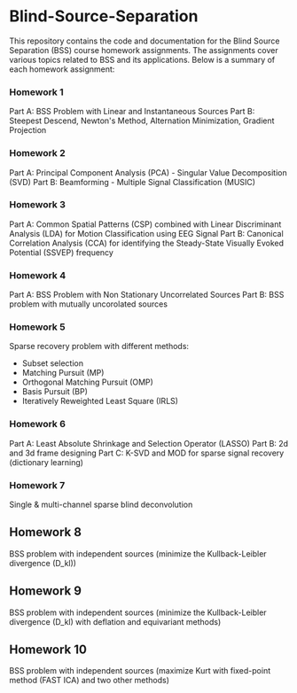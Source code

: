 # Blind-Source-Separation
This repository contains the code and documentation for the Blind Source Separation (BSS) course homework assignments. The assignments cover various topics related to BSS and its applications. Below is a summary of each homework assignment:

### Homework 1
Part A: BSS Problem with Linear and Instantaneous Sources
Part B: Steepest Descend, Newton's Method, Alternation Minimization, Gradient Projection

### Homework 2
Part A: Principal Component Analysis (PCA) - Singular Value Decomposition (SVD)
Part B: Beamforming - Multiple Signal Classification (MUSIC)

### Homework 3
Part A: Common Spatial Patterns (CSP) combined with Linear Discriminant Analysis (LDA) for Motion Classification using EEG Signal
Part B: Canonical Correlation Analysis (CCA) for identifying the Steady-State Visually Evoked Potential (SSVEP) frequency

### Homework 4
Part A: BSS Problem with Non Stationary Uncorrelated Sources
Part B: BSS problem with mutually uncorolated sources

### Homework 5
Sparse recovery problem with different methods:
- Subset selection
- Matching Pursuit (MP)
- Orthogonal Matching Pursuit (OMP)
- Basis Pursuit (BP)
- Iteratively Reweighted Least Square (IRLS)

### Homework 6
Part A: Least Absolute Shrinkage and Selection Operator (LASSO)
Part B: 2d and 3d frame designing
Part C: K-SVD and MOD for sparse signal recovery (dictionary learning)

### Homework 7
Single & multi-channel sparse blind deconvolution

## Homework 8
BSS problem with independent sources (minimize the Kullback-Leibler divergence (D_kl))

## Homework 9
BSS problem with independent sources (minimize the Kullback-Leibler divergence (D_kl) with deflation and equivariant methods)

## Homework 10
BSS problem with independent sources (maximize Kurt with fixed-point method (FAST ICA) and two other methods)
